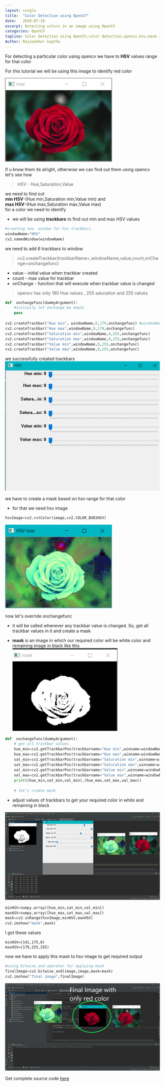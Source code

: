 ```yaml
---
layout: single
title:  "Color Detection using OpenCV"
date:   2020-07-18
excerpt: Detecting colors in an image using OpenCV
categories: OpenCV
tagline: Color Detection using OpenCV,color detection,opencv,hsv,mask in opencv,trackbars,named window
Author: Rajasekhar Guptha
---
```



For detecting a particular color using opencv we have to **HSV** values range for that color  

For this tutorial we will be using this image to identify red color

![rose](/assets\images\rose.PNG)

if u know them its alright, otherwise we can find out them using opencv  
let's see how  
> HSV - Hue,Saturation,Value

we need to find out  
**min HSV**-(Hue min,Saturation min,Value min)  and  
**max HSV**-(Hue max,Saturation max,Value max)  
for a color we need to identify

* we will be  using **trackbars** to find out min and max HSV values
```python
#creating new  window for hsv trackbars
windowName="HSV"
cv2.namedWindow(windowName)
```
we need to add 6 trackbars to window
> cv2.createTrackbar(trackbarName=,windowName,value,count,onChange=onchangefunc)  

+ value - initial value when trackbar created
+ count - max value for trackbar
+ onChange - function that will execute when trackbar value is changed
> opencv has only 180 Hue values , 255 saturation and 255 values

```python
def  onchangefunc(dummyArgument):
    #initially let onchange be empty
    pass

cv2.createTrackbar("Hue min", windowName,0,179,onchangefunc) #windowName must be the name of window we created
cv2.createTrackbar("Hue max",windowName,0,179,onchangefunc)
cv2.createTrackbar("Saturation min",windowName,0,255,onchangefunc)
cv2.createTrackbar("Saturation max",windowName,0,255,onchangefunc)
cv2.createTrackbar("Value min",windowName,0,255,onchangefunc)
cv2.createTrackbar("Value max",windowName,0,255,onchangefunc)
```
we successfully created trackbars
![trackbars](/assets\images\hsvTrackbars.PNG)

we have to create a mask based on hsv range for that color  
+ for that we need hsv image 
```python
hsvImage=cv2.cvtColor(image,cv2.COLOR_BGR2HSV)
```
![hsvrose](/assets\images\hsvRose.png)

now let's override onchangefunc
+ it will be called whenever any trackbar value is changed. So, get all trackbar values  in it and create a mask

+ **mask** is an image in which our required color will be white color and remaining image in black like this
![mask](/assets\images\mask.PNG)

```python
def  onchangefunc(dummyArgument):
    # get all trackbar values
    hue_min=cv2.getTrackbarPos(trackbarname="Hue min",winname=windowName)
    hue_max=cv2.getTrackbarPos(trackbarname="Hue max",winname=windowName)
    sat_min=cv2.getTrackbarPos(trackbarname="Saturation min",winname=windowName)
    sat_max=cv2.getTrackbarPos(trackbarname="Saturation max",winname=windowName)
    val_min=cv2.getTrackbarPos(trackbarname="Value min",winname=windowName)
    val_max=cv2.getTrackbarPos(trackbarname="Value max",winname=windowName)
    print((hue_min,sat_min,val_min),(hue_max,sat_max,val_max))

    # let's create mask
```
+  adjust values of trackbars to get your required color in white and remaining in black 

![likethis](/assets\images\likeThis.PNG)


```python
minHSV=numpy.array([hue_min,sat_min,val_min])
maxHSV=numpy.array([hue_max,sat_max,val_max])
mask=cv2.inRange(hsvImage,minHSV,maxHSV)  
cv2.imshow("mask",mask)
```
I got these values
```
minHSV=(141,175,0)
maxHSV=(179,255,255)
```
now we have to apply this mask to hsv image to get required output

```python
#using bitwise_and operator for applying mask
finalImage=cv2.bitwise_and(image,image,mask=mask)
cv2.imshow("final image",finalImage)
```
![final](/assets\images\finalimage.png)

Get complete source code [here](https://github.com/RajasekharGuptha/Blog/blob/master/color_detection.py)
